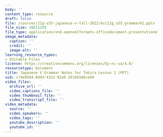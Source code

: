 ```yaml
---
body: ''
content_type: resource
draft: false
file: /courses/21g-s55-japanese-v-fall-2022/mit21g_s55_grammar01.pptx
file_size: 16611255
file_type: application/vnd.openxmlformats-officedocument.presentationml.presentation
image_metadata:
  caption: ''
  credit: ''
  image-alt: ''
learning_resource_types:
- Editable Files
license: https://creativecommons.org/licenses/by-nc-sa/4.0/
resourcetype: Document
title: Japanese V Grammar Notes for Tobira Lesson 1 (PPT)
uid: c74e0584-8d43-4322-92a9-261d4108ce69
video_files:
  archive_url: ''
  video_captions_file: ''
  video_thumbnail_file: ''
  video_transcript_file: ''
video_metadata:
  source: ''
  video_speakers: ''
  video_tags: ''
  youtube_description: ''
  youtube_id: ''
---
```

